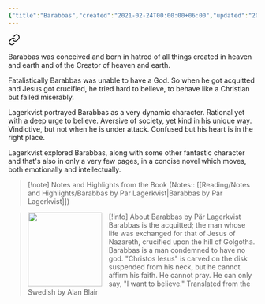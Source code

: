 ```yaml
---
{"title":"Barabbas","created":"2021-02-24T00:00:00+06:00","updated":"2023-01-26T16:13:22+06:00","read_count":1,"authors":["Pär Lagerkvist","Alan Blair","Lucien Maury","André Gide"],"isbn13":9780679725442,"status":"Read","rating":5,"dg-publish":true,"dg-note-icon":2,"cover":"https://i.gr-assets.com/images/S/compressed.photo.goodreads.com/books/1416861318l/12890.jpg","dg-metatags":{"og:image":"https://i.gr-assets.com/images/S/compressed.photo.goodreads.com/books/1416861318l/12890.jpg"},"reviewed":true,"log":[{"status":"Read","timestamp":"2021-03-21T00:00:00+06:00"},{"status":"To Read","timestamp":"2021-02-24T00:00:00+06:00"}],"tags":["novel","christianity"],"dg-path":"Reading/Books/Read/Barabbas by Pär Lagerkvist.md","permalink":"/reading/books/read/barabbas-by-paer-lagerkvist/","metatags":{"og:image":"https://i.gr-assets.com/images/S/compressed.photo.goodreads.com/books/1416861318l/12890.jpg"},"dgPassFrontmatter":true,"noteIcon":2}
---
```



<div class="transclusion internal-embed is-loaded"><a class="markdown-embed-link" href="/reading/notes-and-highlights/barabbas-by-par-lagerkvist/#959e7d" aria-label="Open link"><svg xmlns="http://www.w3.org/2000/svg" width="24" height="24" viewBox="0 0 24 24" fill="none" stroke="currentColor" stroke-width="2" stroke-linecap="round" stroke-linejoin="round" class="svg-icon lucide-link"><path d="M10 13a5 5 0 0 0 7.54.54l3-3a5 5 0 0 0-7.07-7.07l-1.72 1.71"></path><path d="M14 11a5 5 0 0 0-7.54-.54l-3 3a5 5 0 0 0 7.07 7.07l1.71-1.71"></path></svg></a><div class="markdown-embed">



Barabbas was conceived and born in hatred of all things created in heaven and earth and of the Creator of heaven and earth.

</div></div>


Fatalistically Barabbas was unable to have a God. So when he got acquitted and Jesus got crucified, he tried hard to believe, to behave like a Christian but failed miserably.

Lagerkvist portrayed Barabbas as a very dynamic character. Rational yet with a deep urge to believe. Aversive of society, yet kind in his unique way. Vindictive, but not when he is under attack. Confused but his heart is in the right place.

Lagerkvist explored Barabbas, along with some other fantastic character and that's also in only a very few pages, in a concise novel which moves, both emotionally and intellectually.

> [!note] Notes and Highlights from the Book
> (Notes:: [[Reading/Notes and Highlights/Barabbas by Par Lagerkvist\|Barabbas by Par Lagerkvist]])

> [!info] About Barabbas by Pär Lagerkvist
><img src="https://books.google.com/books/content?id=kH-TEAAAQBAJ&printsec=frontcover&img=1&zoom=1&source=gbs_api" style="float: left; margin-right: 1em;width: 150px; height: auto;" /> Barabbas is the acquitted; the man whose life was exchanged for that of Jesus of Nazareth, crucified upon the hill of Golgotha. Barabbas is a man condemned to have no god. "Christos Iesus" is carved on the disk suspended from his neck, but he cannot affirm his faith. He cannot pray. He can only say, "I want to believe." Translated from the Swedish by Alan Blair